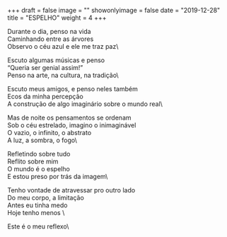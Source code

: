 +++
draft = false
image = ""
showonlyimage = false
date = "2019-12-28"
title = "ESPELHO"
weight = 4
+++

<!--more-->

Durante o dia, penso na vida\
Caminhando entre as árvores\
Observo o céu azul e ele me traz paz\

Escuto algumas músicas e penso\
“Queria ser genial assim!”\
Penso na arte, na cultura, na tradição\

Escuto meus amigos, e penso neles também\
Ecos da minha percepção\
A construção de algo imaginário sobre o mundo real\

Mas de noite os pensamentos se ordenam\
Sob o céu estrelado, imagino o inimaginável\
O vazio, o infinito, o abstrato\
A luz, a sombra, o fogo\

Refletindo sobre tudo\
Reflito sobre mim\
O mundo é o espelho\
E estou preso por trás da imagem\

Tenho vontade de atravessar pro outro lado\
Do meu corpo, a limitação\
Antes eu tinha medo\
Hoje tenho menos \

Este é o meu reflexo\
